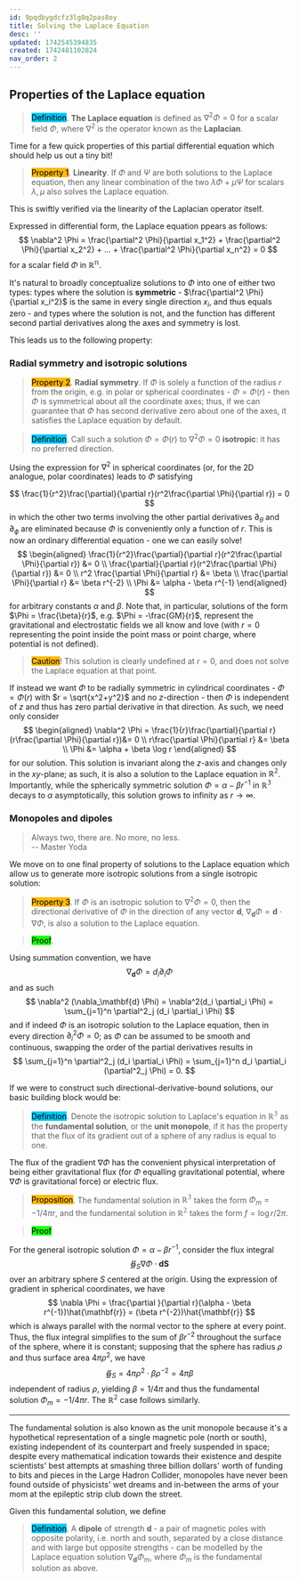 ```yaml
---
id: 9pqdbygdcfz3lg0q2pas8oy
title: Solving the Laplace Equation
desc: ''
updated: 1742545394835
created: 1742481102824
nav_order: 2
---
```

## Properties of the Laplace equation


> <span style="background-color: #03cafc; color: black;">Definition</span>. **The Laplace equation** is defined as $\nabla^2\Phi = 0$ for a scalar field $\Phi$, where $\nabla^2$ is the operator known as the **Laplacian**.

Time for a few quick properties of this partial differential equation which should help us out a tiny bit!

> <span style="background-color: #ffb812; color: black;">Property 1</span>. **Linearity**. If $\Phi$ and $\Psi$ are both solutions to the Laplace equation, then any linear combination of the two $\lambda \Phi + \mu \Psi$ for scalars $\lambda, \mu$ also solves the Laplace equation.

This is swiftly verified via the linearity of the Laplacian operator itself. 

Expressed in differential form, the Laplace equation ppears as follows:
$$
\nabla^2 \Phi = \frac{\partial^2 \Phi}{\partial x_1^2} + \frac{\partial^2 \Phi}{\partial x_2^2} + ... + \frac{\partial^2 \Phi}{\partial x_n^2} = 0
$$
for a scalar field $\Phi$ in $\mathbb{R^n}$. 

It's natural to broadly conceptualize solutions to $\Phi$ into one of either two types: types where the solution is **symmetric** - $\frac{\partial^2 \Phi}{\partial x_i^2}$ is the same in every single direction $x_i$, and thus equals zero - and types where the solution is not, and the function has different second partial derivatives along the axes and symmetry is lost.  

This leads us to the following property:

### Radial symmetry and isotropic solutions

> <span style="background-color: #ffb812; color: black;">Property 2</span>. **Radial symmetry**. If $\Phi$ is solely a function of the radius $r$ from the origin, e.g. in polar or spherical coordinates - $\Phi = \Phi(r)$ - then $\Phi$ is symmetrical about all the coordinate axes; thus, if we can guarantee that $\Phi$ has second derivative zero about one of the axes, it satisfies the Laplace equation by default.

> <span style="background-color: #03cafc; color: black;">Definition</span>. Call such a solution $\Phi = \Phi(r)$ to $\nabla^2 \Phi = 0$ **isotropic**: it has no preferred direction.

Using the expression for $\nabla^2$ in spherical coordinates (or, for the 2D analogue, polar coordinates) leads to $\Phi$ satisfying

$$
\frac{1}{r^2}\frac{\partial}{\partial r}(r^2\frac{\partial \Phi}{\partial r}) = 0
$$
in which the other two terms involving the other partial derivatives $\partial_\theta$ and $\partial_\phi$ are eliminated because $\Phi$ is conveniently only a function of $r$. This is now an ordinary differential equation - one we can easily solve! 
$$
\begin{aligned}
\frac{1}{r^2}\frac{\partial}{\partial r}(r^2\frac{\partial \Phi}{\partial r}) &= 0 \\
\frac{\partial}{\partial r}(r^2\frac{\partial \Phi}{\partial r}) &= 0 \\
r^2 \frac{\partial \Phi}{\partial r} &= \beta \\
\frac{\partial \Phi}{\partial r} &= \beta r^{-2} \\
\Phi &= \alpha - \beta r^{-1}
\end{aligned}
$$
for arbitrary constants $\alpha$ and $\beta$. Note that, in particular, solutions of the form $\Phi = \frac{\beta}{r}$, e.g. $\Phi = -\frac{GM}{r}$, represent the gravitational and electrostatic fields we all know and love (with $r=0$ representing the point inside the point mass or point charge, where potential is not defined).

> <span style="background-color: #ffb812; color: black;">Caution</span>! This solution is clearly undefined at $r=0$, and does not solve the Laplace equation at that point.

If instead we want $\Phi$ to be radially symmetric in cylindrical coordinates - $\Phi = \Phi(r)$ with $r = \sqrt{x^2+y^2}$ and no $z$-direction - then $\Phi$ is independent of $z$ and thus has zero partial derivative in that direction. As such, we need only consider
$$
\begin{aligned}
\nabla^2 \Phi = \frac{1}{r}\frac{\partial}{\partial r}(r\frac{\partial \Phi}{\partial r})&= 0 \\
r\frac{\partial \Phi}{\partial r} &= \beta \\
\Phi &= \alpha + \beta \log r 
\end{aligned}
$$
for our solution. This solution is invariant along the $z$-axis and changes only in the $xy$-plane; as such, it is also a solution to the Laplace equation in $\mathbb{R^2}$. Importantly, while the spherically symmetric solution $\Phi = \alpha - \beta r^{-1}$ in $\mathbb{R^3}$ decays to $\alpha$ asymptotically, this solution grows to infinity as $r \to \infty$.


### Monopoles and dipoles

> Always two, there are. No more, no less.<br/>
-- Master Yoda

We move on to one final property of solutions to the Laplace equation which allow us to generate more isotropic solutions from a single isotropic solution:

> <span style="background-color: #ffb812; color: black;">Property 3</span>. If $\Phi$ is an isotropic solution to $\nabla^2 \Phi = 0$, then the directional derivative of $\Phi$ in the direction of any vector $\mathbf{d}$, $\nabla_\mathbf{d}\Phi = \mathbf{d} \cdot \nabla \Phi$, is also a solution to the Laplace equation.

> <span style="background-color: #1eff12; color: black;">Proof</span>. 

Using summation convention, we have
$$
\nabla_\mathbf{d} \Phi = d_i \partial_i \Phi
$$
and as such
$$
\nabla^2 (\nabla_\mathbf{d} \Phi) = \nabla^2(d_i \partial_i \Phi) =  \sum_{j=1}^n \partial^2_j (d_i \partial_i \Phi)
$$
and if indeed $\Phi$ is an isotropic solution to the Laplace equation, then in every direction $\partial^2_i \Phi = 0$; as $\Phi$ can be assumed to be smooth and continuous, swapping the order of the partial derivatives results in
$$
\sum_{j=1}^n \partial^2_j (d_i \partial_i \Phi) = \sum_{j=1}^n d_i \partial_i (\partial^2_j \Phi) = 0.
$$

If we were to construct such directional-derivative-bound solutions, our basic building block would be:

> <span style="background-color: #03cafc; color: black;">Definition</span>. Denote the isotropic solution to Laplace's equation in $\mathbb{R^3}$ as the **fundamental solution**, or the **unit monopole**, if it has the property that the flux of its gradient out of a sphere of any radius is equal to one.

The flux of the gradient $\nabla \Phi$ has the convenient physical interpretation of being either gravitational flux (for $\Phi$ equalling gravitational potential, where $\nabla \Phi$ is gravitational force) or electric flux.

> <span style="background-color: #ffb812; color: black;">Proposition</span>. The fundamental solution in $\mathbb{R^3}$ takes the form $\Phi_m = -1/4\pi r$, and the fundamental solution in $\mathbb{R^2}$ takes the form $f = \log r/2\pi$.

> <span style="background-color: #1eff12; color: black;">Proof</span>

For the general isotropic solution $\Phi = \alpha - \beta r^{-1}$, consider the flux integral
$$
\oiint_{S} \nabla \Phi \cdot \mathbf{d S}
$$
over an arbitrary sphere $S$ centered at the origin. Using the expression of gradient in spherical coordinates, we have
$$
\nabla \Phi = \frac{\partial }{\partial r}(\alpha - \beta r^{-1})\hat{\mathbf{r}} = (\beta r^{-2})\hat{\mathbf{r}}
$$
which is always parallel with the normal vector to the sphere at every point. Thus, the flux integral simplifies to the sum of $\beta r^{-2}$ throughout the surface of the sphere, where it is constant; supposing that the sphere has radius $\rho$ and thus surface area $4\pi \rho^2$, we have
$$
\oiint_S = 4\pi \rho^2 \cdot \beta \rho^{-2} = 4\pi\beta
$$
independent of radius $\rho$, yielding $\beta = 1/4\pi$ and thus the fundamental solution $\Phi_m = -1/4\pi r$. The $\mathbb{R^2}$ case follows similarly.

***

The fundamental solution is also known as the unit monopole because it's a hypothetical representation of a single magnetic pole (north or south), existing independent of its counterpart and freely suspended in space; despite every mathematical indication towards their existence and despite scientists' best attempts at smashing three billion dollars' worth of funding to bits and pieces in the Large Hadron Collider, monopoles have never been found outside of physicists' wet dreams and in-between the arms of your mom at the epileptic strip club down the street.


Given this fundamental solution, we define

> <span style="background-color: #03cafc; color: black;">Definition</span>. A **dipole** of strength $\mathbf{d}$ - a pair of magnetic poles with opposite polarity, i.e. north and south, separated by a close distance and with large but opposite strengths - can be modelled by the Laplace equation solution $\nabla_\mathbf{d} \Phi_m$, where $\Phi_m$ is the fundamental solution as above.
